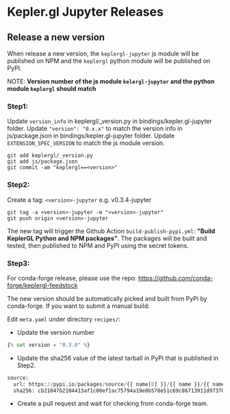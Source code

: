 # Kepler.gl Jupyter Releases

## Release a new version

When release a new version, the `keplergl-jupyter` js module will be published on NPM and the `keplergl` python module will be published on PyPI.

NOTE: __Version number of the js module **`kelergl-jupyter`** and the python module **`keplergl`** should match__

### Step1:

Update `version_info` in keplergl/_version.py in bindings/kepler.gl-jupyter folder.
Update `"version": "0.x.x"` to match the version info in js/package.json in bindings/kepler.gl-jupyter folder.
Update `EXTENSION_SPEC_VERSION` to match the js module version.

```
git add keplergl/_version.py
git add js/package.json
git commit -am "keplergl==<version>"
```


### Step2:

Create a tag: `<version>-jupyter` e.g. v0.3.4-jupyter

```
git tag -a <version>-jupyter -m "<version>-jupyter"
git push origin <version>-jupyter
```

The new tag will trigger the Github Action `build-publish-pypi.yml`: __"Build KeplerGL Python and NPM packages"__. The packages will be built and tested, then published to NPM and PyPI using the secret tokens.

### Step3:

For conda-forge release, please use the repo: https://github.com/conda-forge/keplergl-feedstock

The new version should be automatically picked and built from PyPi by conda-forge. If you want to submit a manual build:

Edit `meta.yaml` under directory `recipes/`:

* Update the version number

```python
{% set version = "0.3.0" %}
```

* Update the sha256 value of the latest tarball in PyPi that is published in Step2.

```python
source:
  url: https://pypi.io/packages/source/{{ name[0] }}/{{ name }}/{{ name }}-{{ version }}.tar.gz
  sha256: cb21047b2104413af1c00ef1ac75794a19e0b578e51c69c86713911d97370167
```

* Create a pull request and wait for checking from conda-forge team.
